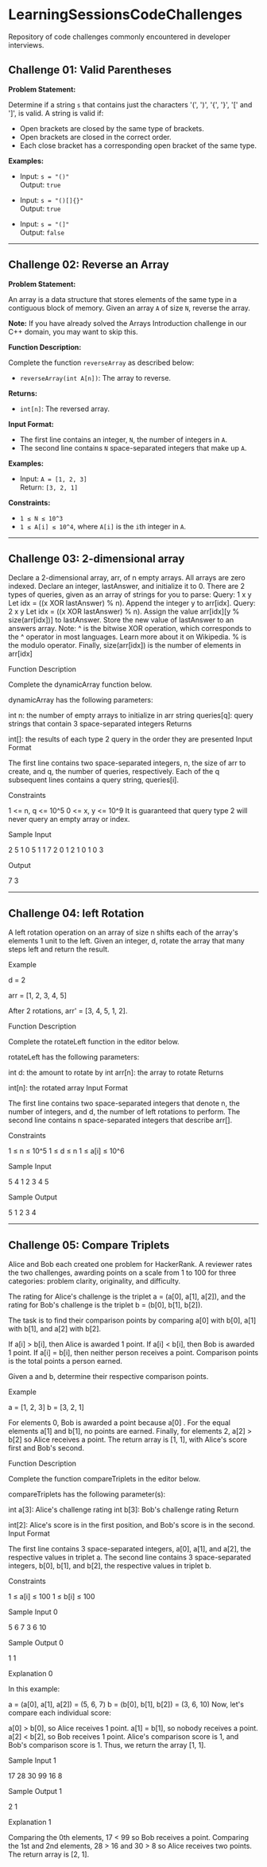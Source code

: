 # LearningSessionsCodeChallenges
Repository of code challenges commonly encountered in developer interviews.

## Challenge 01: Valid Parentheses

**Problem Statement:**

Determine if a string `s` that contains just the characters '(', ')', '{', '}', '[' and ']', is valid. A string is valid if:

- Open brackets are closed by the same type of brackets.
- Open brackets are closed in the correct order.
- Each close bracket has a corresponding open bracket of the same type.

**Examples:**

- Input: `s = "()"`  
  Output: `true`

- Input: `s = "()[]{}"`  
  Output: `true`

- Input: `s = "(]"`  
  Output: `false`

---

## Challenge 02: Reverse an Array

**Problem Statement:**

An array is a data structure that stores elements of the same type in a contiguous block of memory. Given an array `A` of size `N`, reverse the array.

**Note:** If you have already solved the Arrays Introduction challenge in our C++ domain, you may want to skip this.

**Function Description:**

Complete the function `reverseArray` as described below:

- `reverseArray(int A[n])`: The array to reverse.

**Returns:**

- `int[n]`: The reversed array.

**Input Format:**

- The first line contains an integer, `N`, the number of integers in `A`.
- The second line contains `N` space-separated integers that make up `A`.

**Examples:**

- Input: `A = [1, 2, 3]`  
  Return: `[3, 2, 1]`

**Constraints:**

- `1 ≤ N ≤ 10^3`
- `1 ≤ A[i] ≤ 10^4`, where `A[i]` is the `i`th integer in `A`.

---

## Challenge 03: 2-dimensional array

Declare a 2-dimensional array, arr, of n empty arrays. All arrays are zero indexed.
Declare an integer, lastAnswer, and initialize it to 0.
There are 2 types of queries, given as an array of strings for you to parse:
Query: 1 x y
Let idx = ((x XOR lastAnswer) % n).
Append the integer y to arr[idx].
Query: 2 x y
Let idx = ((x XOR lastAnswer) % n).
Assign the value arr[idx][y % size(arr[idx])] to lastAnswer.
Store the new value of lastAnswer to an answers array.
Note: ^ is the bitwise XOR operation, which corresponds to the ^ operator in most languages. Learn more about it on Wikipedia. % is the modulo operator. Finally, size(arr[idx]) is the number of elements in arr[idx]

Function Description

Complete the dynamicArray function below.

dynamicArray has the following parameters:

int n: the number of empty arrays to initialize in arr
string queries[q]: query strings that contain 3 space-separated integers
Returns

int[]: the results of each type 2 query in the order they are presented
Input Format

The first line contains two space-separated integers, n, the size of arr to create, and q, the number of queries, respectively.
Each of the q subsequent lines contains a query string, queries[i].

Constraints

1 <= n, q <= 10^5
0 <= x, y <= 10^9
It is guaranteed that query type 2 will never query an empty array or index.

Sample Input

2 5
1 0 5
1 1 7
2 0 1
2 1 0
1 0 3

Output

7
3

---

## Challenge 04: left Rotation
A left rotation operation on an array of size n shifts each of the array's elements 1 unit to the left. Given an integer, d, rotate the array that many steps left and return the result.

Example

d = 2

arr = [1, 2, 3, 4, 5]

After 2 rotations, arr' = [3, 4, 5, 1, 2].

Function Description

Complete the rotateLeft function in the editor below.

rotateLeft has the following parameters:

int d: the amount to rotate by
int arr[n]: the array to rotate
Returns

int[n]: the rotated array
Input Format

The first line contains two space-separated integers that denote n, the number of integers, and d, the number of left rotations to perform.
The second line contains n space-separated integers that describe arr[].

Constraints

1 ≤ n ≤ 10^5
1 ≤ d ≤ n
1 ≤ a[i] ≤ 10^6

Sample Input

5 4
1 2 3 4 5

Sample Output

5 1 2 3 4

---

## Challenge 05: Compare Triplets

Alice and Bob each created one problem for HackerRank. A reviewer rates the two challenges, awarding points on a scale from 1 to 100 for three categories: problem clarity, originality, and difficulty.

The rating for Alice's challenge is the triplet a = (a[0], a[1], a[2]), and the rating for Bob's challenge is the triplet b = (b[0], b[1], b[2]).

The task is to find their comparison points by comparing a[0] with b[0], a[1] with b[1], and a[2] with b[2].

If a[i] > b[i], then Alice is awarded 1 point.
If a[i] < b[i], then Bob is awarded 1 point.
If a[i] = b[i], then neither person receives a point.
Comparison points is the total points a person earned.

Given a and b, determine their respective comparison points.

Example

a = [1, 2, 3]
b = [3, 2, 1]

For elements 0, Bob is awarded a point because a[0] .
For the equal elements a[1] and b[1], no points are earned.
Finally, for elements 2, a[2] > b[2] so Alice receives a point.
The return array is [1, 1], with Alice's score first and Bob's second.

Function Description

Complete the function compareTriplets in the editor below.

compareTriplets has the following parameter(s):

int a[3]: Alice's challenge rating
int b[3]: Bob's challenge rating
Return

int[2]: Alice's score is in the first position, and Bob's score is in the second.
Input Format

The first line contains 3 space-separated integers, a[0], a[1], and a[2], the respective values in triplet a.
The second line contains 3 space-separated integers, b[0], b[1], and b[2], the respective values in triplet b.

Constraints

1 ≤ a[i] ≤ 100
1 ≤ b[i] ≤ 100

Sample Input 0

5 6 7
3 6 10

Sample Output 0

1 1

Explanation 0

In this example:

a = (a[0], a[1], a[2]) = (5, 6, 7)
b = (b[0], b[1], b[2]) = (3, 6, 10)
Now, let's compare each individual score:

a[0] > b[0], so Alice receives 1 point.
a[1] = b[1], so nobody receives a point.
a[2] < b[2], so Bob receives 1 point.
Alice's comparison score is 1, and Bob's comparison score is 1. Thus, we return the array [1, 1].

Sample Input 1

17 28 30
99 16 8

Sample Output 1

2 1

Explanation 1

Comparing the 0th elements, 17 < 99 so Bob receives a point.
Comparing the 1st and 2nd elements, 28 > 16 and 30 > 8 so Alice receives two points.
The return array is [2, 1].

